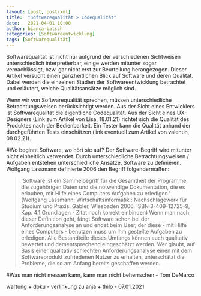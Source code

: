 ```yaml
---
layout: [post, post-xml]              
title:  "Softwarequalität > Codequalität"        
date:   2021-04-01 10:00                    
author: bianca-batsch                   
categories: [Softwareentwicklung]             
tags: [Softwarequalität]
---
```


Softwarequalität ist nicht nur aufgrund der verschiedenen Sichtweisen unterschiedlich interpretierbar, einige werden mitunter sogar vernachlässigt, bzw. gar nicht erst zur Beurteilung herangezogen.
Dieser Artikel versucht einen ganzheitlichen Blick auf Software und deren Qualität.
Dabei werden die einzelnen Stadien der Softwareentwicklung betrachtet und erläutert, welche Qualitätsansätze möglich sind.

Wenn wir von Softwarequalität sprechen, müssen unterschiedliche Betrachtungsweisen berücksichtigt werden.
Aus der Sicht eines Entwicklers ist Softwarequalität die eigentliche Codequalität.
Aus der Sicht eines UX-Designers (Link zum Artikel von Lisa, 18.01.21) richtet sich die Qualität des Produktes nach der Bedienbarkeit.
Ein Tester kann die Qualität anhand der durchgeführten Tests einschätzen (link eventuell zum Artikel von valentin, 08.02.21). 

#Wo beginnt Software, wo hört sie auf?
Der Software-Begriff wird mitunter nicht einheitlich verwendet.
Durch unterschiedliche Betrachtungsweisen / Aufgaben entstehen unterschiedliche Ansätze, Software zu definieren. 
Wolfgang Lassmann definierte 2006 den Begriff folgendermaßen: 
>'Software ist ein Sammelbegriff für die Gesamtheit der Programme, die zugehörigen Daten und die notwendige Dokumentation, die es erlauben, mit Hilfe eines Computers Aufgaben zu erledigen.' 
(Wolfgang Lassmann: Wirtschaftsinformatik : Nachschlagewerk für Studium und Praxis. Gabler, Wiesbaden 2006, ISBN 3-409-12725-9, Kap. 4.1 Grundlagen - Zitat noch korrekt einbinden)
Wenn man nach dieser Definition geht, fängt Software schon bei der Anforderungsanalyse an und endet beim User, der diese - mit Hilfe eines Computers - benutzen muss um ihm gestellte Aufgaben zu erledigen.
Alle Bestandteile dieses Umfangs können auch qualitativ bewertet und dementsprechend eingeschätzt werden.
Wer glaubt, auf Basis einer qualitativ schlechten Anforderungsanalyse einen mit dem Softwareprodukt zufriedenen Nutzer zu erhalten, unterschätzt die Probleme, die so am Anfang bereits geschaffen werden.

#Was man nicht messen kann, kann man nicht beherrschen - Tom DeMarco


wartung + doku - verlinkung zu anja + thilo - 07.01.2021
